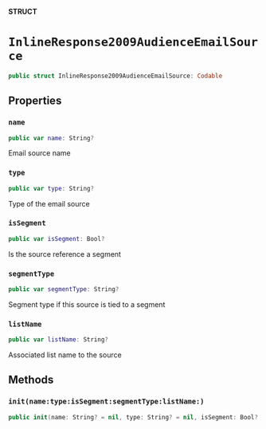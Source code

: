 **STRUCT**

# `InlineResponse2009AudienceEmailSource`

```swift
public struct InlineResponse2009AudienceEmailSource: Codable
```

## Properties
### `name`

```swift
public var name: String?
```

Email source name

### `type`

```swift
public var type: String?
```

Type of the email source

### `isSegment`

```swift
public var isSegment: Bool?
```

Is the source reference a segment

### `segmentType`

```swift
public var segmentType: String?
```

Segment type if this source is tied to a segment

### `listName`

```swift
public var listName: String?
```

Associated list name to the source

## Methods
### `init(name:type:isSegment:segmentType:listName:)`

```swift
public init(name: String? = nil, type: String? = nil, isSegment: Bool? = nil, segmentType: String? = nil, listName: String? = nil)
```
